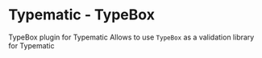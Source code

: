 # Typematic - TypeBox

TypeBox plugin for Typematic
Allows to use `TypeBox` as a validation library for Typematic
